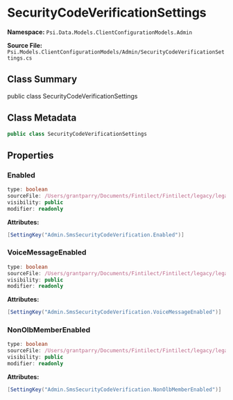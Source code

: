 # SecurityCodeVerificationSettings

**Namespace:** `Psi.Data.Models.ClientConfigurationModels.Admin`

**Source File:** `Psi.Models.ClientConfigurationModels/Admin/SecurityCodeVerificationSettings.cs`

## Class Summary

public class SecurityCodeVerificationSettings

## Class Metadata

```typescript
public class SecurityCodeVerificationSettings
```

## Properties

### Enabled

```typescript
type: boolean
sourceFile: /Users/grantparry/Documents/Fintilect/Fintilect/legacy/legacy-apis/Psi.Models.ClientConfigurationModels/Admin/SecurityCodeVerificationSettings.cs
visibility: public
modifier: readonly
```

**Attributes:**
```csharp
[SettingKey("Admin.SmsSecurityCodeVerification.Enabled")]
```

### VoiceMessageEnabled

```typescript
type: boolean
sourceFile: /Users/grantparry/Documents/Fintilect/Fintilect/legacy/legacy-apis/Psi.Models.ClientConfigurationModels/Admin/SecurityCodeVerificationSettings.cs
visibility: public
modifier: readonly
```

**Attributes:**
```csharp
[SettingKey("Admin.SmsSecurityCodeVerification.VoiceMessageEnabled")]
```

### NonOlbMemberEnabled

```typescript
type: boolean
sourceFile: /Users/grantparry/Documents/Fintilect/Fintilect/legacy/legacy-apis/Psi.Models.ClientConfigurationModels/Admin/SecurityCodeVerificationSettings.cs
visibility: public
modifier: readonly
```

**Attributes:**
```csharp
[SettingKey("Admin.SmsSecurityCodeVerification.NonOlbMemberEnabled")]
```
